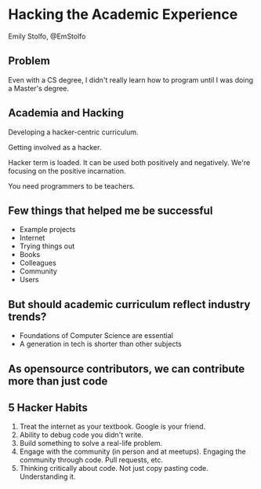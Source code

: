 # Hacking the Academic Experience

Emily Stolfo, @EmStolfo

## Problem

Even with a CS degree, I didn't really learn how to program until I was doing a Master's degree.

## Academia and Hacking

Developing a hacker-centric curriculum.

Getting involved as a hacker.

Hacker term is loaded. It can be used both positively and negatively. We're focusing on the positive incarnation.

You need programmers to be teachers.

## Few things that helped me be successful

* Example projects
* Internet
* Trying things out
* Books
* Colleagues
* Community
* Users

## But should academic curriculum reflect industry trends?

* Foundations of Computer Science are essential
* A generation in tech is shorter than other subjects

## As opensource contributors, we can contribute more than just code

## 5 Hacker Habits

1. Treat the internet as your textbook. Google is your friend.
2. Ability to debug code you didn't write.
3. Build something to solve a real-life problem.
4. Engage with the community (in person and at meetups). Engaging the community through code. Pull requests, etc.
5. Thinking critically about code. Not just copy pasting code. Understanding it.

